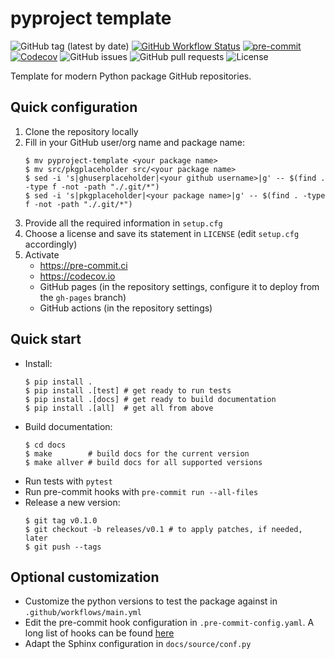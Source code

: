 # pyproject template

![GitHub tag (latest by date)](https://img.shields.io/github/v/tag/ghuserplaceholder/pkgplaceholder?logo=git)
[![GitHub Workflow Status](https://img.shields.io/github/workflow/status/ghuserplaceholder/pkgplaceholder/pkgplaceholder/main?label=main%20branch&logo=github)](https://github.com/ghuserplaceholder/pkgplaceholder/actions)
[![pre-commit](https://img.shields.io/badge/pre--commit-enabled-brightgreen?logo=pre-commit&logoColor=white)](https://github.com/pre-commit/pre-commit)
[![Codecov](https://img.shields.io/codecov/c/github/ghuserplaceholder/pkgplaceholder?logo=codecov)](https://app.codecov.io/gh/ghuserplaceholder/pkgplaceholder)
![GitHub issues](https://img.shields.io/github/issues/ghuserplaceholder/pkgplaceholder?logo=github)
![GitHub pull requests](https://img.shields.io/github/issues-pr/ghuserplaceholder/pkgplaceholder?logo=github)
![License](https://img.shields.io/github/license/ghuserplaceholder/pkgplaceholder)

Template for modern Python package GitHub repositories.

## Quick configuration

1. Clone the repository locally
1. Fill in your GitHub user/org name and package name:
   ```console
   $ mv pyproject-template <your package name>
   $ mv src/pkgplaceholder src/<your package name>
   $ sed -i 's|ghuserplaceholder|<your github username>|g' -- $(find . -type f -not -path "./.git/*")
   $ sed -i 's|pkgplaceholder|<your package name>|g' -- $(find . -type f -not -path "./.git/*")
   ```
1. Provide all the required information in `setup.cfg`
1. Choose a license and save its statement in `LICENSE` (edit `setup.cfg` accordingly)
1. Activate
    * https://pre-commit.ci
    * https://codecov.io
    * GitHub pages (in the repository settings, configure it to deploy from the `gh-pages` branch)
    * GitHub actions (in the repository settings)

## Quick start

* Install:
  ```console
  $ pip install .
  $ pip install .[test] # get ready to run tests
  $ pip install .[docs] # get ready to build documentation
  $ pip install .[all]  # get all from above
  ```
* Build documentation:
  ```console
  $ cd docs
  $ make        # build docs for the current version
  $ make allver # build docs for all supported versions
  ```
* Run tests with `pytest`
* Run pre-commit hooks with `pre-commit run --all-files`
* Release a new version:
  ```console
  $ git tag v0.1.0
  $ git checkout -b releases/v0.1 # to apply patches, if needed, later
  $ git push --tags
  ```

## Optional customization

* Customize the python versions to test the package against in
  `.github/workflows/main.yml`
* Edit the pre-commit hook configuration in `.pre-commit-config.yaml`. A long
  list of hooks can be found [here](https://pre-commit.com/hooks.html)
* Adapt the Sphinx configuration in `docs/source/conf.py`
